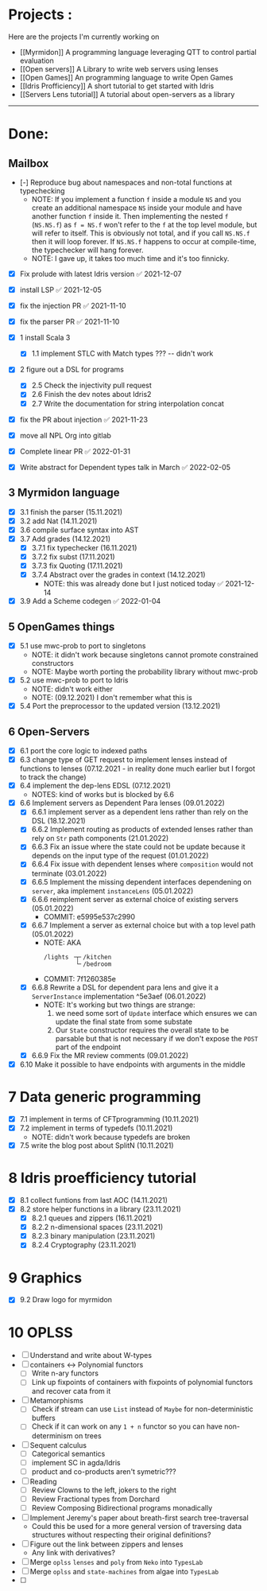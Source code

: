 # Projects :

Here are the projects I'm currently working on

- [[Myrmidon]] A programming language leveraging QTT to control partial evaluation
- [[Open servers]] A Library to write web servers using lenses
- [[Open Games]] An programming language to write Open Games
- [[Idris Profficiency]] A short tutorial to get started with Idris
- [[Servers Lens tutorial]] A tutorial about open-servers as a library


---------------------------------------------------------------------------------

# Done:

## Mailbox
  - [-] Reproduce bug about namespaces and non-total functions at typechecking
      - NOTE: If you implement a function `f` inside a module `NS` and you create
        an additional namespace `NS` inside your module and have another function `f`
        inside it. Then implementing the nested `f` (`NS.NS.f`) as `f = NS.f` won't
        refer to the `f` at the top level module, but will refer to itself.
        This is obviously not total, and if you call `NS.NS.f` then it will loop
        forever. If `NS.NS.f` happens to occur at compile-time, the typechecker will
        hang forever.
      - NOTE: I gave up, it takes too much time and it's too finnicky.
  - [x] Fix prolude with latest Idris version ✅ 2021-12-07
  - [x] install LSP ✅ 2021-12-05
  - [x] fix the injection PR ✅ 2021-11-10
  - [x] fix the parser PR ✅ 2021-11-10
  - [x] 1 install Scala 3
    - [x] 1.1 implement STLC with Match types ??? -- didn't work
  - [x] 2 figure out a DSL for programs
    - [x] 2.5 Check the injectivity pull request
    - [x] 2.6 Finish the dev notes about Idris2
    - [x] 2.7 Write the documentation for string interpolation concat
  - [x] fix the PR about injection ✅ 2021-11-23
  - [x] move all NPL Org into gitlab
  - [x] Complete linear PR ✅ 2022-01-31
  - [x] Write abstract for Dependent types talk in March ✅ 2022-02-05



## 3 Myrmidon language
  - [x] 3.1 finish the parser (15.11.2021)
  - [x] 3.2 add Nat (14.11.2021)
  - [x] 3.6 compile surface syntax into AST
  - [x] 3.7 Add grades (14.12.2021)
    - [x] 3.7.1 fix typechecker (16.11.2021)
    - [x] 3.7.2 fix subst  (17.11.2021)
    - [x] 3.7.3 fix Quoting  (17.11.2021)
    - [x] 3.7.4 Abstract over the grades in context (14.12.2021)
      - NOTE: this was already done but I just noticed today ✅ 2021-12-14
  - [x] 3.9 Add a Scheme codegen ✅ 2022-01-04

## 5 OpenGames things
  - [x] 5.1 use mwc-prob to port to singletons
      - NOTE: it didn't work because singletons cannot promote constrained constructors
      - NOTE: Maybe worth porting the probability library without mwc-prob
  - [x] 5.2 use mwc-prob to port to Idris
      - NOTE: didn't work either
      - NOTE: (09.12.2021) I don't remember what this is
  - [x] 5.4 Port the preprocessor to the updated version (13.12.2021)
## 6 Open-Servers
  - [x] 6.1 port the core logic to indexed paths
  - [x] 6.3 change type of GET request to implement lenses instead of functions to lenses (07.12.2021 - in reality done much earlier but I forgot to track the change)
  - [x] 6.4 implement the dep-lens EDSL (07.12.2021)
    - NOTES: kind of works but is blocked by 6.6
  - [x] 6.6 Implement servers as Dependent Para lenses (09.01.2022)
    - [x] 6.6.1 implement server as a dependent lens rather than rely on the DSL (18.12.2021)
    - [x] 6.6.2 Implement routing as products of extended lenses rather than rely on `Str` path components (21.01.2022)
    - [x] 6.6.3 Fix an issue where the state could not be update because it depends on the input type of the request (01.01.2022)
    - [x] 6.6.4 Fix issue with dependent lenses where `composition` would not terminate (03.01.2022)
    - [x] 6.6.5 Implement the missing dependent interfaces dependening on `server`, aka implement `instanceLens` (05.01.2022)
    - [x] 6.6.6 reimplement server as external choice of existing servers (05.01.2022)
      - COMMIT: e5995e537c2990
    - [x] 6.6.7 Implement a server as external choice but with a top level path (05.01.2022)
      - NOTE: AKA
        ```
        /lights ╶┬╴/kitchen
                 └╴/bedroom
        ```
      - COMMIT: 7f1260385e
    - [x] 6.6.8 Rewrite a DSL for dependent para lens and give it a `ServerInstance` implementation ^5e3aef (06.01.2022)
      - NOTE: It's working but two things are strange:
        1. we need some sort of `Update` interface which ensures we can update the final state from some substate
        2. Our `State` constructor requires the overall state to be parsable but that is not necessary if we don't expose the
           `POST` part of the endpoint
    - [x] 6.6.9 Fix the MR review comments (09.01.2022)
  - [x] 6.10 Make it possible to have endpoints with arguments in the middle

# 7 Data generic programming
  - [x] 7.1 implement in terms of CFTprogramming (10.11.2021)
  - [x] 7.2 implement in terms of typedefs (10.11.2021)
    - NOTE: didn't work because typedefs are broken
  - [x] 7.5 write the blog post about SplitN (10.11.2021)

# 8 Idris proefficiency tutorial
  - [x] 8.1 collect funtions from last AOC (14.11.2021)
  - [x] 8.2 store helper functions in a library (23.11.2021)
    - [x] 8.2.1 queues and zippers (16.11.2021)
    - [x] 8.2.2 n-dimensional spaces (23.11.2021)
    - [x] 8.2.3 binary manipulation (23.11.2021)
    - [x] 8.2.4 Cryptography (23.11.2021)

# 9 Graphics
  - [x] 9.2 Draw logo for myrmidon

# 10 OPLSS

- [ ] Understand and write about W-types
- [ ] containers <-> Polynomial functors
	- [ ] Write n-ary functors
	- [ ] Link up fixpoints of containers with fixpoints of polynomial functors and recover cata from it
- [ ] Metamorphisms
	- [ ] Check if stream can use `List` instead of `Maybe` for non-deterministic buffers
	- [ ] Check if it can work on any `1 + n` functor so you can have non-determinism on trees
- [ ] Sequent calculus
	- [ ] Categorical semantics
	- [ ] implement SC in agda/Idris
	- [ ] product and co-products aren't symetric???
- [ ] Reading
	- [ ] Review Clowns to the left, jokers to the right
	- [ ] Review Fractional types from Dorchard
	- [ ] Review Composing Bidirectional programs monadically
- [ ] Implement Jeremy's paper about breath-first search tree-traversal
	- Could this be used for a more general version of traversing data structures without respecting their original definitions?
- [ ] Figure out the link between zippers and lenses
	- Any link with derivatives?
- [ ] Merge `oplss` `lenses` and `poly` from `Neko` into `TypesLab`
- [ ] Merge `oplss` and `state-machines` from algae into `TypesLab`
- [ ] 
